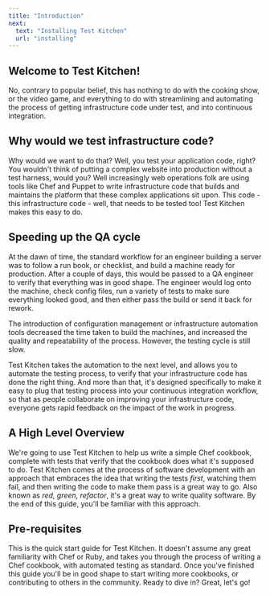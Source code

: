 ```yaml
---
title: "Introduction"
next:
  text: "Installing Test Kitchen"
  url: "installing"
---
```


## Welcome to Test Kitchen!

No, contrary to popular belief, this has nothing to do with the cooking show, or the video game, and everything to do with streamlining and automating the process of getting infrastructure code under test, and into continuous integration.  

## Why would we test infrastructure code?

Why would we want to do that?  Well, you test your application code, right?  You wouldn't think of putting a complex website into production without a test harness, would you?  Well increasingly web operations folk are using tools like Chef and Puppet to write infrastructure code that builds and maintains the platform that these complex applications sit upon.  This code - this infrastructure code - well, that needs to be tested too!  Test Kitchen makes this easy to do.

## Speeding up the QA cycle

At the dawn of time, the standard workflow for an engineer building a server was to follow a run book, or checklist, and build a machine ready for production.  After a couple of days, this would be passed to a QA engineer to verify that everything was in good shape.  The engineer would log onto the machine, check config files, run a variety of tests to make sure everything looked good, and then either pass the build or send it back for rework.

The introduction of configuration management or infrastructure automation tools decreased the time taken to build the machines, and increased the quality and repeatability of the process.  However, the testing cycle is still slow.

Test Kitchen takes the automation to the next level, and allows you to automate the testing process, to verify that your infrastructure code has done the right thing.  And more than that, it's designed specifically to make it easy to plug that testing process into your continuous integration workflow, so that as people collaborate on improving your infrastructure code, everyone gets rapid feedback on the impact of the work in progress.

## A High Level Overview

We're going to use Test Kitchen to help us write a simple Chef cookbook, complete with tests that verify that the cookbook does what it's supposed to do.  Test Kitchen comes at the process of software development with an approach that embraces the idea that writing the tests *first*, watching them fail, and then writing the code to make them pass is a great way to go.  Also known as *red, green, refactor*, it's a great way to write quality software.  By the end of this guide, you'll be familiar with this approach.

## Pre-requisites

This is the quick start guide for Test Kitchen.  It doesn't assume any great familiarity with Chef or Ruby, and takes you through the process of writing a Chef cookbook, with automated testing as standard.  Once you've finished this guide you'll be in good shape to start writing more cookbooks, or contributing to others in the community.  Ready to dive in? Great, let's go!
